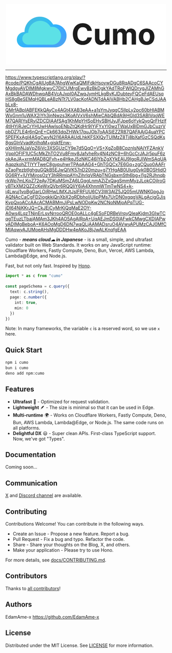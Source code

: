 <div align="center">
  <a href="https://evex.land">
    <img src="https://raw.githubusercontent.com/evex-dev/cumo/main/docs/images/cumo-title.png" width="500" height="auto" alt="Cumo"/>
  </a>
</div>

<hr />

<!--
  [![GitHub Workflow Status](https://img.shields.io/github/actions/workflow/status/honojs/hono/ci.yml?branch=main)](https://github.com/honojs/hono/actions)
  [![GitHub](https://img.shields.io/github/license/honojs/hono)](https://github.com/honojs/hono/blob/main/LICENSE)
  [![npm](https://img.shields.io/npm/v/hono)](https://www.npmjs.com/package/hono)
  [![npm](https://img.shields.io/npm/dm/hono)](https://www.npmjs.com/package/hono)
  [![JSR](https://jsr.io/badges/@hono/hono)](https://jsr.io/@hono/hono)
  [![Bundle Size](https://img.shields.io/bundlephobia/min/hono)](https://bundlephobia.com/result?p=hono)
  [![Bundle Size](https://img.shields.io/bundlephobia/minzip/hono)](https://bundlephobia.com/result?p=hono)
  [![GitHub commit activity](https://img.shields.io/github/commit-activity/m/honojs/hono)](https://github.com/honojs/hono/pulse)
  [![GitHub last commit](https://img.shields.io/github/last-commit/honojs/hono)](https://github.com/honojs/hono/commits/main)
  [![codecov](https://codecov.io/github/honojs/hono/graph/badge.svg)](https://codecov.io/github/honojs/hono)
  [![Discord badge](https://img.shields.io/discord/1011308539819597844?label=Discord&logo=Discord)](https://discord.gg/KMh2eNSdxV)
-->

https://www.typescriptlang.org/play/?#code/PQKhCgAIUgBA7AhgWwKaQMIFdkHsoywDGu8RqADgC6SAAcoCYMgdgyAVDIM8MgkwyC7DICUMrgEwyBzBkDgkYAdTRoFWlQDrygJIZAMhGAxBkBADAWDhwqAB4VcAJxpI0AZwqJymHLkgBvKJDubteyFQCeFdAEUsqHS8gBeSEMqHQBLeABzNTt7LV0acKofADNTdAAlVABHb2CAHgBJeCSdJAAbLx8-QMrfABpIABFEKkQAyCx4AGt4XAB3eAA+a1sYmJyqgC5IIpLy2pc60bHIABMWxGnm1uWAX2iYh3jnNwzs3KoAIVxV6shMieCAbQBdA9jHGld3SABlVqoWEM7QARIYsERyIZDCDIAAfSAg1KhMpYHSoEHvSBHJyJFJpe6oYykQyoQrFHzlf4tIHYjRJeCrYHUwHAwIsoENbZtQKdHr9IYjFYxYI0wzTWaUxBlDmGJbCuzrVpbDZ7LE4r6nQnE+Ck663dqZHWk17quJOb7oAASiEZZR87QAFAAjG4uaYPC5PEFKxAgl4ASgCwyN2l16ARAAUdLhkKFSXlQyTUIMzZ8Tj8bXafGzCSQdKs8gsGlnVvadKnlhqM+giskfEnw-qXHllmNJaVpZ6iVc3XSGUzCY9e7d5QqO+VS+XgZoB8CpznlsNAjYFZAnkVVppIOFIF1UC5cMkZhTO2Vu8Fmy8JafyheRy4N4zNC9+6hGcCrJAJr5puF6zokAeJA+xrmMAD8QFvh+e4HkeJ5zNKC46IYbZgXYkEAIJ9IgoRJIWmSAqUAAqpzkohZTIYYTweC8gypuhwrTPAqAAG4+GhTGQCx7E6Gq+zgCQuo0AAFraZaoPezbtIghguGQkB5EJwQIVK57nD20mzu+g7YHgAB0Ulug0yk0BOSHidO0G6RY+lUYMjrosOzY3hRRmjpAYnZihrlqVRAbTNGsbxmSth6bg+l1g2RJhnqbrkWp7mLKpZ72eAy7DKuMSmZA6LGqgLnmAZjZxQagSmmMyzJLokCOjlroGvBTkXM2QZZcKeWxQVbr6RQQIiY6iA4XhnmWTmTwNS4+k-i4Lwuj1voBgGarLOiRHwLlMXJtJslFRFUU6CV3W3AlZ5JQ05mUWNKGpgJoAQNAcCaCgFD2iogkkjQnXbX2gRDbholjUljpPMs7UrDN0xgqgVALgAcigGJjsKvpQxoACcAAcACMABMmJjPsLwNODpKw2NCNoNMjoAPqTUG-jDI64NjKKrJQ+CkJEjCyMrKjQqMaE2OY-A0ws4LqzTNjnErLsvNrrooQROE0oALLc4gESoFDRBeVrqyQIeaKjdm3GIwTCqgTEuzLTbajAMAm3JKh4AO5AgAIRoA+UqAEJmDS0IAFwkCMwgCXDIAPwyADIMgBeboA+K6AOoMgD6DN7waQLjAAMADsruO4AVwyAPUMzCAJ0MfCMIAqwyAJUMoeAHsMgDDDHw4eAKoJ8jJwALKnqfgEAA

Cumo - _**means cloud☁ in Japanese**_ - is a small, simple, and ultrafast validator built on Web Standards. It works on any JavaScript runtime: Cloudflare Workers, Fastly Compute, Deno, Bun, Vercel, AWS Lambda, Lambda@Edge, and Node.js.

Fast, but not only fast.
Inspired by [Hono](https://github.com/honojs/hono).

```ts
import * as c from "cumo"

const pageSchema = c.query({
  text: c.string(),
  page: c.number({
    int: true,
    min: 0
  })
})
```

Note: In many frameworks, the variable `c` is a reserved word, so we use `x` here.

## Quick Start

```bash
npm i cumo
bun i cumo
deno add npm:cumo
```

## Features

- **Ultrafast** 🚀 - Optimized for request validation.
- **Lightweight** 🪶 - The size is minimal so that it can be used in Edge.
- **Multi-runtime** 🌍 - Works on Cloudflare Workers, Fastly Compute, Deno, Bun, AWS Lambda, Lambda@Edge, or Node.js. The same code runs on all platforms.
- **Delightful DX** 😃 - Super clean APIs. First-class TypeScript support. Now, we've got "Types".

## Documentation

Coming soon...

## Communication

[X](https://x.com/amex2189) and [Discord channel](https://discord.gg/evex) are available.

## Contributing

Contributions Welcome! You can contribute in the following ways.

- Create an Issue - Propose a new feature. Report a bug.
- Pull Request - Fix a bug and typo. Refactor the code.
- Share - Share your thoughts on the Blog, X, and others.
- Make your application - Please try to use Hono.

For more details, see [docs/CONTRIBUTING.md](docs/CONTRIBUTING.md).

## Contributors

Thanks to [all contributors](https://github.com/evex-dev/cumo/graphs/contributors)!

## Authors

EdamAme-x <https://github.com/EdamAme-x>

## License

Distributed under the MIT License. See [LICENSE](LICENSE) for more information.
